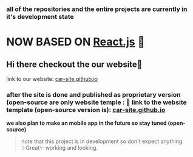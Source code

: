### all of the repositories and the entire projects are currently in it's development state

# NOW BASED ON [React.js](https://react.dev/) 🎉

## Hi there checkout the our website👋

link to our website: [car-site.github.io](https://carsiteproject.github.io/car-site.github.io/)

### after the site is done and published as proprietary version (open-source are only website temple : 🔗 link to the website template (open-source version is): [car-site.github.io](https://carsiteproject.github.io/car-site.github.io/)

**we also plan to make an mobile app in the future so stay tuned (open-source)**

> note that this project is in development so don't expect anything ✨Great✨ working and looking.
